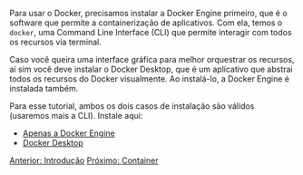 Para usar o Docker, precisamos instalar a Docker Engine primeiro, que é o software que permite a containerização de aplicativos. Com ela, temos o `docker`, uma Command Line Interface (CLI) que permite interagir com todos os recursos via terminal.

Caso você queira uma interface gráfica para melhor orquestrar os recursos, aí sim você deve instalar o Docker Desktop, que é um aplicativo que abstrai todos os recursos do Docker visualmente. Ao instalá-lo, a Docker Engine é instalada também.

Para esse tutorial, ambos os dois casos de instalação são válidos (usaremos mais a CLI). Instale aqui:
- [Apenas a Docker Engine](https://docs.docker.com/engine/install/)
- [Docker Desktop](https://docs.docker.com/get-docker/)

[Anterior: Introdução](Introdução.md)
[Próximo: Container](Container.md)